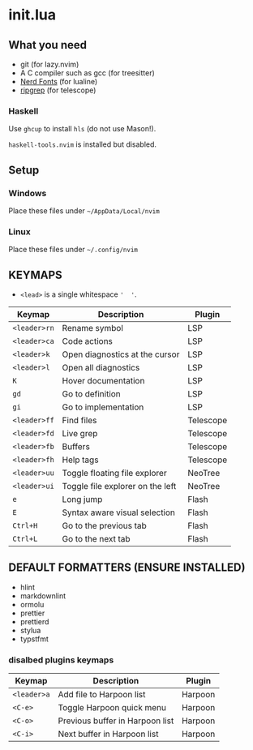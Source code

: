 # init.lua
## What you need
- git (for lazy.nvim)
- A C compiler such as gcc (for treesitter)
- [Nerd Fonts](https://www.nerdfonts.com/font-downloads) (for lualine)
- [ripgrep](https://github.com/BurntSushi/ripgrep) (for telescope)

### Haskell
Use `ghcup` to install `hls` (do not use Mason!).

`haskell-tools.nvim` is installed but disabled.

## Setup
### Windows
Place these files under `~/AppData/Local/nvim`

### Linux
Place these files under `~/.config/nvim`

## KEYMAPS
- `<lead>` is a single whitespace `'  '`.

| Keymap        | Description                      | Plugin    |
|---------------|----------------------------------|-----------|
| `<leader>rn`  | Rename symbol                    | LSP       |
| `<leader>ca`  | Code actions                     | LSP       |
| `<leader>k`   | Open diagnostics at the cursor   | LSP       |
| `<leader>l`   | Open all diagnostics             | LSP       |
| `K`           | Hover documentation              | LSP       |
| `gd`          | Go to definition                 | LSP       |
| `gi`          | Go to implementation             | LSP       |
| `<leader>ff`  | Find files                       | Telescope |
| `<leader>fd`  | Live grep                        | Telescope |
| `<leader>fb`  | Buffers                          | Telescope |
| `<leader>fh`  | Help tags                        | Telescope |
| `<leader>uu`  | Toggle floating file explorer    | NeoTree   |
| `<leader>ui`  | Toggle file explorer on the left | NeoTree   |
| `e`           | Long jump                        | Flash     |
| `E`           | Syntax aware visual selection    | Flash     |
| `Ctrl+H`      | Go to the previous tab           | Flash     |
| `Ctrl+L`      | Go to the next tab               | Flash     |

## DEFAULT FORMATTERS (ENSURE INSTALLED)
- hlint
- markdownlint
- ormolu
- prettier
- prettierd
- stylua
- typstfmt


### disalbed plugins keymaps

| Keymap        | Description                      | Plugin    |
|---------------|----------------------------------|-----------|
| `<leader>a`   | Add file to Harpoon list         | Harpoon   |
| `<C-e>`       | Toggle Harpoon quick menu        | Harpoon   |
| `<C-o>`       | Previous buffer in Harpoon list  | Harpoon   |
| `<C-i>`       | Next buffer in Harpoon list      | Harpoon   |
